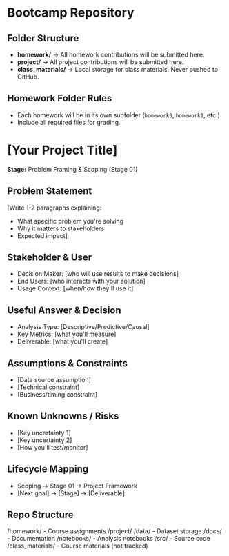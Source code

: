 # Bootcamp Repository

## Folder Structure

- **homework/** → All homework contributions will be submitted here.
- **project/** → All project contributions will be submitted here.
- **class_materials/** → Local storage for class materials. Never pushed to
  GitHub.

## Homework Folder Rules

- Each homework will be in its own subfolder (`homework0`, `homework1`, etc.)
- Include all required files for grading.


# [Your Project Title]

**Stage:** Problem Framing & Scoping (Stage 01)

## Problem Statement

[Write 1-2 paragraphs explaining:

- What specific problem you're solving
- Why it matters to stakeholders
- Expected impact]

## Stakeholder & User

- Decision Maker: [who will use results to make decisions]
- End Users: [who interacts with your solution]
- Usage Context: [when/how they'll use it]

## Useful Answer & Decision

- Analysis Type: [Descriptive/Predictive/Causal]
- Key Metrics: [what you'll measure]
- Deliverable: [what you'll create]

## Assumptions & Constraints

- [Data source assumption]
- [Technical constraint]
- [Business/timing constraint]

## Known Unknowns / Risks

- [Key uncertainty 1]
- [Key uncertainty 2]
- [How you'll test/monitor]

## Lifecycle Mapping

- Scoping → Stage 01 → Project Framework
- [Next goal] → [Stage] → [Deliverable]

## Repo Structure

/homework/ - Course assignments
/project/
  /data/ - Dataset storage
  /docs/ - Documentation
  /notebooks/ - Analysis notebooks
  /src/ - Source code
/class_materials/ - Course materials (not tracked)
